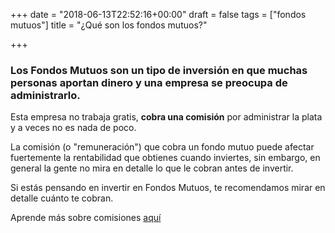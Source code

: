 +++
date = "2018-06-13T22:52:16+00:00"
draft = false
tags = ["fondos mutuos"]
title = "¿Qué son los fondos mutuos?"

+++
### Los Fondos Mutuos son un tipo de inversión en que muchas personas aportan dinero y una empresa se preocupa de administrarlo.

Esta empresa no trabaja gratis, **cobra una comisión** por administrar la plata y a veces no es nada de poco.

La comisión (o "remuneración") que cobra un fondo mutuo puede afectar fuertemente la rentabilidad que obtienes cuando inviertes, sin embargo, en general la gente no mira en detalle lo que le cobran antes de invertir.

Si estás pensando en invertir en Fondos Mutuos, te recomendamos mirar en detalle cuánto te cobran.

Aprende más sobre comisiones [aquí](https://fintual.com/simulador "Comisiones")